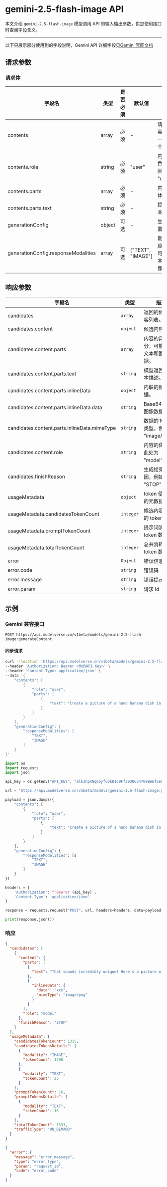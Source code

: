# gemini-2.5-flash-image API

本文介绍 `gemini-2.5-flash-image` 模型调用 API 的输入输出参数，供您使用接口时查阅字段含义。

---

以下只展示部分使用到的字段说明，Gemini API 详细字段见[Gemini 官网文档](https://ai.google.dev/gemini-api/docs/image-generation?hl=zh-cn)

## 请求参数

### 请求体

| 字段名                              | 类型   | 是否必须 | 默认值            | 描述                               |
| ----------------------------------- | ------ | -------- | ----------------- | ---------------------------------- |
| contents                            | array  | 必须     | -                 | 请求的内容，包含一个或多个部分。   |
| contents.role                       | string | 必须     | "user"            | 内容的角色，此处固定为 "user"。    |
| contents.parts                      | array  | 必须     | -                 | 内容的具体部分。                   |
| contents.parts.text                 | string | 必须     | -                 | 提示词文本。                       |
| generationConfig                    | object | 可选     | -                 | 生成配置。                         |
| generationConfig.responseModalities | array  | 可选     | ["TEXT", "IMAGE"] | 期望的响应形式，可以是文本或图像。 |

## 响应参数

| 字段名                                       | 类型      | 描述                                     |
| -------------------------------------------- | --------- | ---------------------------------------- |
| candidates                                   | `array`   | 返回的候选内容列表。                     |
| candidates.content                           | `object`  | 候选内容。                               |
| candidates.content.parts                     | `array`   | 内容的具体部分，可能包含文本和图像数据。 |
| candidates.content.parts.text                | `string`  | 模型返回的文本描述。                     |
| candidates.content.parts.inlineData          | `object`  | 内联的图像数据。                         |
| candidates.content.parts.inlineData.data     | `string`  | Base64 编码的图像数据。                  |
| candidates.content.parts.inlineData.mimeType | `string`  | 数据的 MIME 类型，例如 "image/png"。     |
| candidates.content.role                      | `string`  | 内容的角色，此处为 "model"。             |
| candidates.finishReason                      | `string`  | 生成结束的原因，例如 "STOP"。            |
| usageMetadata                                | `object`  | token 使用情况的元数据。                 |
| usageMetadata.candidatesTokenCount           | `integer` | 候选内容消耗的 token 数。                |
| usageMetadata.promptTokenCount               | `integer` | 提示词消耗的 token 数。                  |
| usageMetadata.totalTokenCount                | `integer` | 总共消耗的 token 数。                    |
| error                                        | `Object`  | 错误信息对象                             |
| error.code                                   | `string`  | 错误码                                   |
| error.message                                | `string`  | 错误提示信息                             |
| error.param                                  | `string`  | 请求 id                                  |

## 示例

### Gemini 兼容接口

`POST https://api.modelverse.cn/v1beta/models/gemini-2.5-flash-image:generateContent`

#### 同步请求

```bash
curl --location 'https://api.modelverse.cn/v1beta/models/gemini-2.5-flash-image:generateContent' \
--header 'Authorization: Bearer <你的API Key>' \
--header 'Content-Type: application/json' \
--data '{
    "contents": [
        {
            "role": "user",
            "parts": [
                {
                    "text": "Create a picture of a nano banana dish in a fancy restaurant with a Gemini theme"
                }
            ]
        }
    ],
    "generationConfig": {
        "responseModalities": [
            "TEXT",
            "IMAGE"
        ]
    }
}'
```

```python
import os
import requests
import json

api_key = os.getenv("API_KEY", "alk3hpXNq6byfuOkD1C9Ff3930654709BeEf5e5e975673B1")

url = "https://api.modelverse.cn/v1beta/models/gemini-2.5-flash-image:generateContent"

payload = json.dumps({
    "contents": [
        {
            "role": "user",
            "parts": [
                {
                    "text": "Create a picture of a nano banana dish in a fancy restaurant with a Gemini theme"
                }
            ]
        }
    ],
    "generationConfig": {
        "responseModalities": [s
            "TEXT",
            "IMAGE"
        ]
    }
})

headers = {
    'Authorization': f'Bearer {api_key}',
    'Content-Type': 'application/json'
}

response = requests.request("POST", url, headers=headers, data=payload)

print(response.json())
```

### 响应

```json
{
  "candidates": [
    {
      "content": {
        "parts": [
          {
            "text": "That sounds incredibly unique! Here's a picture of a nano banana dish in a fancy restaurant with a Gemini theme:\n\n"
          },
          {
            "inlineData": {
              "data": "xxx",
              "mimeType": "image/png"
            }
          }
        ],
        "role": "model"
      },
      "finishReason": "STOP"
    }
  ],
  "usageMetadata": {
    "candidatesTokenCount": 1315,
    "candidatesTokensDetails": [
      {
        "modality": "IMAGE",
        "tokenCount": 1290
      },
      {
        "modality": "TEXT",
        "tokenCount": 25
      }
    ],
    "promptTokenCount": 16,
    "promptTokensDetails": [
      {
        "modality": "TEXT",
        "tokenCount": 16
      }
    ],
    "totalTokenCount": 1331,
    "trafficType": "ON_DEMAND"
  }
}
```

```json
{
  "error": {
    "message": "error_message",
    "type": "error_type",
    "param": "request_id",
    "code": "error_code"
  }
}
```
